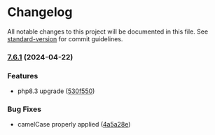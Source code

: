 # Changelog

All notable changes to this project will be documented in this file. See [standard-version](https://github.com/conventional-changelog/standard-version) for commit guidelines.

### [7.6.1](https://github.com/kassaline/openapi-clients-docbox/compare/v7.6.0...v7.6.1) (2024-04-22)


### Features

* php8.3 upgrade ([530f550](https://github.com/kassaline/openapi-clients-docbox/commit/530f550e2d12a89d3f385b088f24e7c99b1000d2))


### Bug Fixes

* camelCase properly applied ([4a5a28e](https://github.com/kassaline/openapi-clients-docbox/commit/4a5a28e5c301b89692b956ec7491fce29d6b8f4d))
